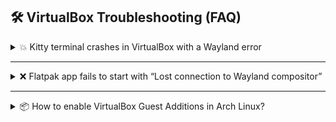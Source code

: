 
## 🛠️ VirtualBox Troubleshooting (FAQ)

<details>
<summary>💥 Kitty terminal crashes in VirtualBox with a Wayland error</summary>

When launching `kitty` inside VirtualBox, you may encounter this error:

```
[glfw error 65544]: wayland: fatal display error: pipe wl_display#1: error 1: invalid arguments for wl_surface#31.attach
```

This happens because VirtualBox does not fully support GPU acceleration under Wayland, and `kitty` requires OpenGL.

### ✅ Solution:
Run `kitty` with software rendering:

```bash
LIBGL_ALWAYS_SOFTWARE=true GALLIUM_DRIVER=llvmpipe kitty
```

To make it permanent, you can:

- Add an alias in your `~/.bashrc` or `~/.zshrc`:

  ```bash
  alias kitty='LIBGL_ALWAYS_SOFTWARE=true GALLIUM_DRIVER=llvmpipe kitty'
  ```

- Or create a Hyprland keybind:

  ```ini
  bind = $mainMod, Q, exec, env LIBGL_ALWAYS_SOFTWARE=true GALLIUM_DRIVER=llvmpipe kitty
  ```

</details>

---

<details>
<summary>❌ Flatpak app fails to start with “Lost connection to Wayland compositor”</summary>

If you see this error:

```
Gdk-Message: Lost connection to Wayland compositor.
```

It usually means you are trying to run a Flatpak GUI app **outside of a Wayland session** (e.g., from a TTY or a broken desktop).

### ✅ Solution:

- Make sure you are inside a proper Wayland session:
  ```bash
  echo $WAYLAND_DISPLAY
  ```

  It should return something like `wayland-0` or `wayland-1`.

- Run Flatpak apps from a GUI terminal (like `kitty`, `foot`, or `gnome-terminal`) inside Hyprland or another Wayland compositor.

- If needed, manually specify the Wayland display:
  ```bash
  WAYLAND_DISPLAY=wayland-1 flatpak run com.ml4w.dotfilesinstaller
  ```

</details>

---

<details>
<summary>📦 How to enable VirtualBox Guest Additions in Arch Linux?</summary>

To enable features like dynamic resolution, clipboard sharing, and 3D acceleration:

### Install required packages:
```bash
sudo pacman -S virtualbox-guest-utils virtualbox-guest-dkms
```

### Enable the service:
```bash
sudo systemctl enable vboxservice --now
```

### Load kernel modules:
```bash
sudo modprobe -a vboxguest vboxsf vboxvideo
```

### Optional: Add user to vboxsf group (for shared folders)
```bash
sudo usermod -aG vboxsf $(whoami)
```

Then **reboot your system**.

</details>